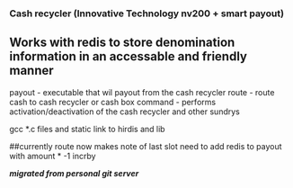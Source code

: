 ### Cash recycler (Innovative Technology nv200 + smart payout) ###
## Works with redis to store denomination information in an accessable and friendly manner

payout - executable that wil payout from the cash recycler
route - route cash to cash recycler or cash box
command - performs activation/deactivation of the cash recycler and other sundrys

gcc *.c files and static link to hirdis and lib 


##currently route now makes note of last slot
need to add redis to payout with amount * -1 incrby 

***migrated from personal git server***

